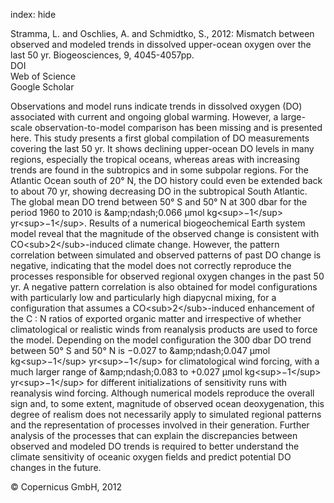 index: hide

<div class="Citation">

  <div class="Citation-body">
    <div class="Citation-text">Stramma, L. and Oschlies, A. and Schmidtko, S., 2012: Mismatch between observed and modeled trends in dissolved upper-ocean oxygen over the last 50 yr. <span class="Article-journal">Biogeosciences, </span><span class="Article-volume">9, </span>4045-4057pp.</div>
    <div class="Citation-links">
      <div class="CitationLink" data-href="https://doi.org/10.5194/bg-9-4045-2012">
        <div class="CitationLink-icon CitationLink-Doi"></div>
        <div class="CitationLink-text">DOI</div>
      </div>
      <div class="CitationLink" data-href="http://cel.webofknowledge.com/InboundService.do?customersID=atyponcel&smartRedirect=yes&mode=FullRecord&IsProductCode=Yes&product=CEL&Init=Yes&Func=Frame&action=retrieve&SrcApp=literatum&SrcAuth=atyponcel&SID=7CNc3cIRaBKjGbSujFM&UT=WOS:000310471800024">
        <div class="CitationLink-icon CitationLink-Isi"></div>
        <div class="CitationLink-text">Web of Science</div>
      </div>
      <div class="CitationLink" data-href="https://scholar.google.com/scholar?q=10.5194/bg-9-4045-2012">
        <div class="CitationLink-icon CitationLink-Scholar"></div>
        <div class="CitationLink-text">Google Scholar</div>
      </div>
    </div>
  </div>
</div>

Observations and model runs indicate trends in dissolved oxygen (DO) associated with current and ongoing global warming. However, a large-scale observation-to-model comparison has been missing and is presented here. This study presents a first global compilation of DO measurements covering the last 50 yr. It shows declining upper-ocean DO levels in many regions, especially the tropical oceans, whereas areas with increasing trends are found in the subtropics and in some subpolar regions. For the Atlantic Ocean south of 20° N, the DO history could even be extended back to about 70 yr, showing decreasing DO in the subtropical South Atlantic. The global mean DO trend between 50° S and 50° N at 300 dbar for the period 1960 to 2010 is &amp;amp;ndash;0.066 μmol kg&lt;sup&gt;−1&lt;/sup&gt; yr&lt;sup&gt;−1&lt;/sup&gt;. Results of a numerical biogeochemical Earth system model reveal that the magnitude of the observed change is consistent with CO&lt;sub&gt;2&lt;/sub&gt;-induced climate change. However, the pattern correlation between simulated and observed patterns of past DO change is negative, indicating that the model does not correctly reproduce the processes responsible for observed regional oxygen changes in the past 50 yr. A negative pattern correlation is also obtained for model configurations with particularly low and particularly high diapycnal mixing, for a configuration that assumes a CO&lt;sub&gt;2&lt;/sub&gt;-induced enhancement of the C : N ratios of exported organic matter and irrespective of whether climatological or realistic winds from reanalysis products are used to force the model. Depending on the model configuration the 300 dbar DO trend between 50° S and 50° N is −0.027 to &amp;amp;ndash;0.047 μmol kg&lt;sup&gt;−1&lt;/sup&gt; yr&lt;sup&gt;−1&lt;/sup&gt; for climatological wind forcing, with a much larger range of &amp;amp;ndash;0.083 to +0.027 μmol kg&lt;sup&gt;−1&lt;/sup&gt; yr&lt;sup&gt;−1&lt;/sup&gt; for different initializations of sensitivity runs with reanalysis wind forcing. Although numerical models reproduce the overall sign and, to some extent, magnitude of observed ocean deoxygenation, this degree of realism does not necessarily apply to simulated regional patterns and the representation of processes involved in their generation. Further analysis of the processes that can explain the discrepancies between observed and modeled DO trends is required to better understand the climate sensitivity of oceanic oxygen fields and predict potential DO changes in the future.

<div class="Citation-copy">
&copy; Copernicus GmbH, 2012
</div>